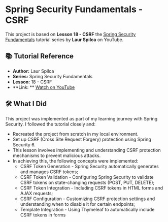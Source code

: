 # Spring Security Fundamentals - CSRF

This project is based on **Lesson 18 - CSRF**
the [Spring Security Fundamentals](https://www.youtube.com/playlist?list=PLEocw3gLFc8X_a8hGWGaBnSkPFJmbb8QP) tutorial
series by **Laur Spilca** on YouTube.

## 📚 Tutorial Reference

- **Author:** Laur Spilca
- **Series:** Spring Security Fundamentals
- **Lesson:** 18 - CSRF
- **Link:
  ** [Watch on YouTube](https://www.youtube.com/watch?v=zT0uCGhvtRc&list=PLEocw3gLFc8X_a8hGWGaBnSkPFJmbb8QP&index=19)

## 🛠️ What I Did

This project was implemented as part of my learning journey with Spring Security. I followed the tutorial closely and:

- Recreated the project from scratch in my local environment.
- Set up CSRF (Cross Site Request Forgery) protection using Spring Security 6.
- This lesson involves implementing and understanding CSRF protection mechanisms to prevent malicious attacks.
- In achieving this, the following concepts were implemented:
    - CSRF Token Generation - Spring Security automatically generates and manages CSRF tokens;
    - CSRF Token Validation - Configuring Spring Security to validate CSRF tokens on state-changing requests (POST, PUT,
      DELETE);
    - CSRF Token Integration - Including CSRF tokens in HTML forms and AJAX requests;
    - CSRF Configuration - Customizing CSRF protection settings and understanding when to disable it for certain
      endpoints;
    - Template Integration - Using Thymeleaf to automatically include CSRF tokens in forms
